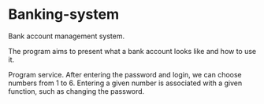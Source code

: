 # Banking-system
 Bank account management system.

The program aims to present what a bank account looks like and how to use it.

Program service. After entering the password and login, we can choose numbers from 1 to 6. Entering a given number is associated with a given function, such as changing the password.
